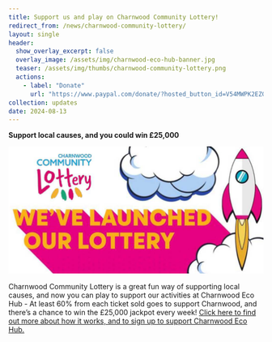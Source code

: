 ```yaml
---
title: Support us and play on Charnwood Community Lottery!
redirect_from: /news/charnwood-community-lottery/
layout: single
header:
  show_overlay_excerpt: false
  overlay_image: /assets/img/charnwood-eco-hub-banner.jpg
  teaser: /assets/img/thumbs/charnwood-community-lottery.png
  actions:
    - label: "Donate"
      url: "https://www.paypal.com/donate/?hosted_button_id=V54MWPK2EZGPY"
collection: updates
date: 2024-08-13
---
```


**Support local causes, and you could win £25,000**

![Charnwood Community Lottery](/assets/img/charnwood-community-lottery-poster.png)

Charnwood Community Lottery is a great fun way of supporting local causes, and now you can play to support our activities at Charnwood Eco Hub - At least 60% from each ticket sold goes to support Charnwood, and there’s a chance to win the £25,000 jackpot every week! 
[Click here to find out more about how it works, and to sign up to support Charnwood Eco Hub.](https://www.charnwoodlottery.co.uk/support/charnwood-eco-hub)

